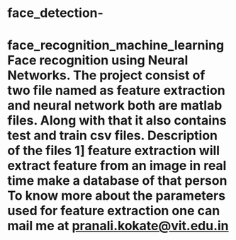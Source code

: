 # face_detection-
# face_recognition_machine_learning Face recognition using Neural Networks. The project consist of two file named as feature extraction and neural network both are matlab files. Along with that it also contains test and train csv files. Description of the files  1] feature extraction will extract feature from an image in real time make a database of that person To know more about the parameters used for feature extraction one can mail me at pranali.kokate@vit.edu.in
